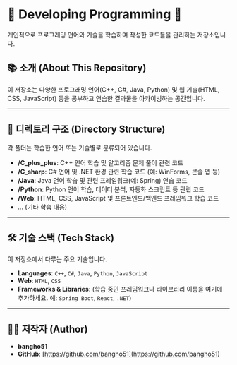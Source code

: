 # 🚀 Developing Programming 🚀

개인적으로 프로그래밍 언어와 기술을 학습하며 작성한 코드들을 관리하는 저장소입니다.

## 📚 소개 (About This Repository)

이 저장소는 다양한 프로그래밍 언어(C++, C#, Java, Python) 및 웹 기술(HTML, CSS, JavaScript) 등을 공부하고 연습한 결과물을 아카이빙하는 공간입니다.

---

## 📂 디렉토리 구조 (Directory Structure)

각 폴더는 학습한 언어 또는 기술별로 분류되어 있습니다.

* **/C_plus_plus**: C++ 언어 학습 및 알고리즘 문제 풀이 관련 코드
* **/C_sharp**: C# 언어 및 .NET 환경 관련 학습 코드 (예: WinForms, 콘솔 앱 등)
* **/Java**: Java 언어 학습 및 관련 프레임워크(예: Spring) 연습 코드
* **/Python**: Python 언어 학습, 데이터 분석, 자동화 스크립트 등 관련 코드
* **/Web**: HTML, CSS, JavaScript 및 프론트엔드/백엔드 프레임워크 학습 코드
* ... (기타 학습 내용)

---

## 🛠️ 기술 스택 (Tech Stack)

이 저장소에서 다루는 주요 기술입니다.

* **Languages**: `C++`, `C#`, `Java`, `Python`, `JavaScript`
* **Web**: `HTML`, `CSS`
* **Frameworks & Libraries**: (학습 중인 프레임워크나 라이브러리 이름을 여기에 추가하세요. 예: `Spring Boot`, `React`, `.NET`)

---

## 🧑‍💻 저작자 (Author)

* **bangho51**
* **GitHub**: [https://github.com/bangho51](https://github.com/bangho51)
